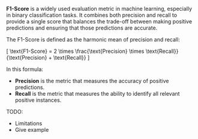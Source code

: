**F1-Score** is a widely used evaluation metric in machine learning, especially in binary classification tasks. It combines both precision and recall to provide a single score that balances the trade-off between making positive predictions and ensuring that those predictions are accurate.

The F1-Score is defined as the harmonic mean of precision and recall:

\[ \text{F1-Score} = 2 \times \frac{\text{Precision} \times \text{Recall}}{\text{Precision} + \text{Recall}} \]

In this formula:

- **Precision** is the metric that measures the accuracy of positive predictions.
- **Recall** is the metric that measures the ability to identify all relevant positive instances.


TODO:
   - Limitations
   - Give example